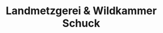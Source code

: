 ---
title: "Landmetzgerei & Wildkammer Schuck"
url: /mainz/landmetzgerei-und-wildkammer-schuck/
shop: Metzgerei
---